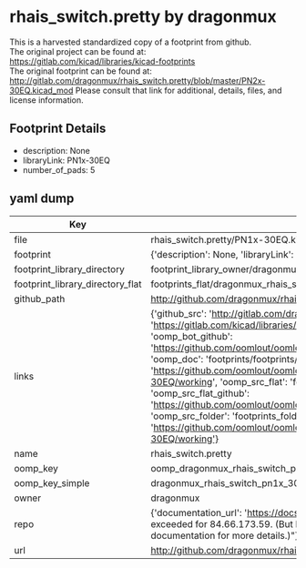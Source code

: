 # rhais_switch.pretty by dragonmux  
This is a harvested standardized copy of a footprint from github.  
The original project can be found at:  
https://gitlab.com/kicad/libraries/kicad-footprints  
The original footprint can be found at:
http://gitlab.com/dragonmux/rhais_switch.pretty/blob/master/PN2x-30EQ.kicad_mod
Please consult that link for additional, details, files, and license information.  
## Footprint Details
* description: None  
* libraryLink: PN1x-30EQ  
* number_of_pads: 5  
## yaml dump  
| Key | Value |  
| --- | --- |  
| file | rhais_switch.pretty/PN1x-30EQ.kicad_mod |  
| footprint | {'description': None, 'libraryLink': 'PN1x-30EQ', 'number_of_pads': 5} |  
| footprint_library_directory | footprint_library_owner/dragonmux_rhais_switch.pretty |  
| footprint_library_directory_flat | footprints_flat/dragonmux_rhais_switch_pn1x_30eq/working |  
| github_path | http://github.com/dragonmux/rhais_switch.pretty/blob/master/PN1x-30EQ.kicad_mod |  
| links | {'github_src': 'http://gitlab.com/dragonmux/rhais_switch.pretty/blob/master/PN2x-30EQ.kicad_mod', 'github_src_repo': 'https://gitlab.com/kicad/libraries/kicad-footprints', 'oomp_bot': 'footprints/dragonmux_rhais_switch_pn1x_30eq/working', 'oomp_bot_github': 'https://github.com/oomlout/oomlout_oomp_footprint_bot/tree/main/footprints/dragonmux_rhais_switch_pn1x_30eq/working', 'oomp_doc': 'footprints/footprints/dragonmux/rhais_switch/PN1x-30EQ/working/', 'oomp_doc_github': 'https://github.com/oomlout/oomlout_oomp_footprint_doc/tree/main/footprints/footprints/dragonmux/rhais_switch/PN1x-30EQ/working', 'oomp_src_flat': 'footprints_flat/footprints_flat/dragonmux_rhais_switch_pn1x_30eq/working', 'oomp_src_flat_github': 'https://github.com/oomlout/oomlout_oomp_footprint_src/tree/main/footprints_flat/dragonmux_rhais_switch_pn1x_30eq/working', 'oomp_src_folder': 'footprints_folder/footprints_folder/dragonmux/rhais_switch/PN1x-30EQ/working', 'oomp_src_folder_github': 'https://github.com/oomlout/oomlout_oomp_footprint_src/tree/main/footprints_folder/dragonmux/rhais_switch/PN1x-30EQ/working'} |  
| name | rhais_switch.pretty |  
| oomp_key | oomp_dragonmux_rhais_switch_pn1x_30eq |  
| oomp_key_simple | dragonmux_rhais_switch_pn1x_30eq |  
| owner | dragonmux |  
| repo | {'documentation_url': 'https://docs.github.com/rest/overview/resources-in-the-rest-api#rate-limiting', 'message': "API rate limit exceeded for 84.66.173.59. (But here's the good news: Authenticated requests get a higher rate limit. Check out the documentation for more details.)"} |  
| url | http://github.com/dragonmux/rhais_switch.pretty |  

